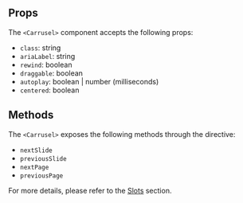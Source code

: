 <script>
  import Title from '../Title.svelte'
  import ExternalLink from '../ExternalLink.svelte'
</script>

<Title label="Props and Methods"></Title>

## Props

The `<Carrusel>` component accepts the following props:

- `class`: string
- `ariaLabel`: string
- `rewind`: boolean
- `draggable`: boolean
- `autoplay`: boolean | number (milliseconds)
- `centered`: boolean

## Methods

The `<Carrusel>` exposes the following methods through the <ExternalLink href="https://svelte.dev/docs#template-syntax-component-directives-bind-this" label="bind:this" /> directive:

- `nextSlide`
- `previousSlide`
- `nextPage`
- `previousPage`

For more details, please refer to the [Slots](/docs/slots) section.
